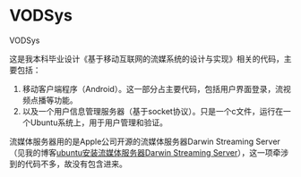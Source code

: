 # VODSys
VODSys

这是我本科毕业设计《基于移动互联网的流媒系统的设计与实现》相关的代码，主要包括：

1. 移动客户端程序（Android）。这一部分占主要代码，包括用户界面登录，流视频点播等功能。
2. 以及一个用户信息管理服务器（基于socket协议）。只是一个c文件，运行在一个Ubuntu系统上，用于用户管理和验证。

流媒体服务器用的是Apple公司开源的流媒体服务器Darwin Streaming Server （见我的博客[ubuntu安装流媒体服务器Darwin Streaming Server](http://blog.csdn.net/u012176591/article/details/21625325)），这一项牵涉到的代码不多，故没有包含进来。
